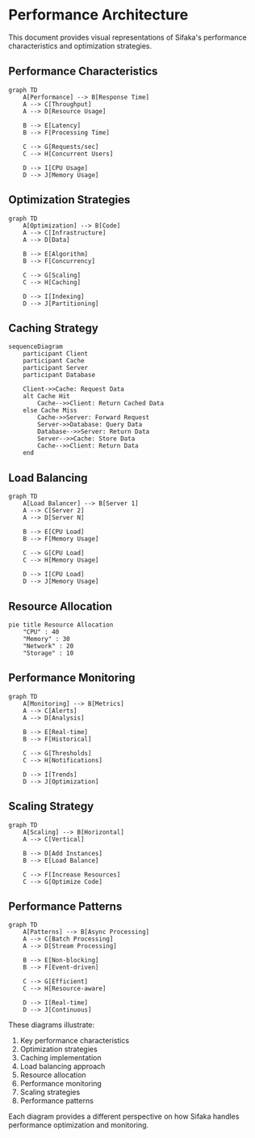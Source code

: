 # Performance Architecture

This document provides visual representations of Sifaka's performance characteristics and optimization strategies.

## Performance Characteristics

```mermaid
graph TD
    A[Performance] --> B[Response Time]
    A --> C[Throughput]
    A --> D[Resource Usage]

    B --> E[Latency]
    B --> F[Processing Time]

    C --> G[Requests/sec]
    C --> H[Concurrent Users]

    D --> I[CPU Usage]
    D --> J[Memory Usage]
```

## Optimization Strategies

```mermaid
graph TD
    A[Optimization] --> B[Code]
    A --> C[Infrastructure]
    A --> D[Data]

    B --> E[Algorithm]
    B --> F[Concurrency]

    C --> G[Scaling]
    C --> H[Caching]

    D --> I[Indexing]
    D --> J[Partitioning]
```

## Caching Strategy

```mermaid
sequenceDiagram
    participant Client
    participant Cache
    participant Server
    participant Database

    Client->>Cache: Request Data
    alt Cache Hit
        Cache-->>Client: Return Cached Data
    else Cache Miss
        Cache->>Server: Forward Request
        Server->>Database: Query Data
        Database-->>Server: Return Data
        Server-->>Cache: Store Data
        Cache-->>Client: Return Data
    end
```

## Load Balancing

```mermaid
graph TD
    A[Load Balancer] --> B[Server 1]
    A --> C[Server 2]
    A --> D[Server N]

    B --> E[CPU Load]
    B --> F[Memory Usage]

    C --> G[CPU Load]
    C --> H[Memory Usage]

    D --> I[CPU Load]
    D --> J[Memory Usage]
```

## Resource Allocation

```mermaid
pie title Resource Allocation
    "CPU" : 40
    "Memory" : 30
    "Network" : 20
    "Storage" : 10
```

## Performance Monitoring

```mermaid
graph TD
    A[Monitoring] --> B[Metrics]
    A --> C[Alerts]
    A --> D[Analysis]

    B --> E[Real-time]
    B --> F[Historical]

    C --> G[Thresholds]
    C --> H[Notifications]

    D --> I[Trends]
    D --> J[Optimization]
```

## Scaling Strategy

```mermaid
graph TD
    A[Scaling] --> B[Horizontal]
    A --> C[Vertical]

    B --> D[Add Instances]
    B --> E[Load Balance]

    C --> F[Increase Resources]
    C --> G[Optimize Code]
```

## Performance Patterns

```mermaid
graph TD
    A[Patterns] --> B[Async Processing]
    A --> C[Batch Processing]
    A --> D[Stream Processing]

    B --> E[Non-blocking]
    B --> F[Event-driven]

    C --> G[Efficient]
    C --> H[Resource-aware]

    D --> I[Real-time]
    D --> J[Continuous]
```

These diagrams illustrate:
1. Key performance characteristics
2. Optimization strategies
3. Caching implementation
4. Load balancing approach
5. Resource allocation
6. Performance monitoring
7. Scaling strategies
8. Performance patterns

Each diagram provides a different perspective on how Sifaka handles performance optimization and monitoring.